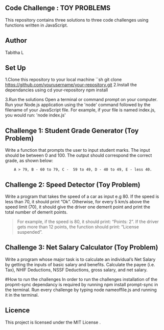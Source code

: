  ## Code Challenge : TOY PROBLEMS
 This repository contains three solutions to three code challenges using functions written in JavaScript.

 ## Author
 Tabitha L

 ## Set Up
 1.Clone this repository to your local machine
    ``sh 
    git clone https://github.com/yourusername/your-repository.git
 2.Install the dependancies using
    cd your-repository
    npm install
  
 3.Run the solutions
    Open a terminal or command prompt on your computer.
    Run your Node.js application using the 'node' command followed by the filename of your JavaScript file. For example, if your  file is named index.js, you would run: 'node index.js'
    
 
## Challenge 1: Student Grade Generator (Toy Problem)

Write a function that prompts the user to input student marks. The input should be between 0 and 100. The output should correspond the correct grade, as shown below: 

        A > 79, B - 60 to 79, C -  59 to 49, D - 40 to 49, E - less 40.

 

## Challenge 2: Speed Detector (Toy Problem)

Write a program that takes the speed of a car as input e.g 80. If the speed is less than 70, it should print “Ok”. Otherwise, for every 5 km/s above the speed limit (70), it should give the driver one demerit point and print the total number of demerit points.

   > For example, if the speed is 80, it should print: “Points: 2”. If the driver gets more than 12 points, the function should print: “License suspended”.

 

## Challenge 3: Net Salary Calculator (Toy Problem)

Write a program whose major task is to calculate an individual’s Net Salary by getting the inputs of basic salary and benefits. Calculate the payee (i.e. Tax), NHIF Deductions, NSSF Deductions, gross salary, and net salary. 

#How to run the challenges
In order to run the challenges installation of the propmt-sync dependancy is required by running npm install prompt-sync in the terminal.
Run every challenge by typing node nameoffile.js and running it in the terminal.

## Licence
This project is licensed under the MIT License .
